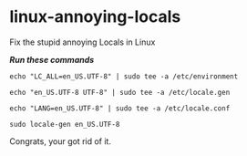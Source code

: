 # linux-annoying-locals
Fix the stupid annoying Locals in Linux


***Run these commands***
```
echo "LC_ALL=en_US.UTF-8" | sudo tee -a /etc/environment
``` 

```
echo "en_US.UTF-8 UTF-8" | sudo tee -a /etc/locale.gen
``` 
```
echo "LANG=en_US.UTF-8" | sudo tee -a /etc/locale.conf
``` 
```
sudo locale-gen en_US.UTF-8
``` 

Congrats, your got rid of it.
